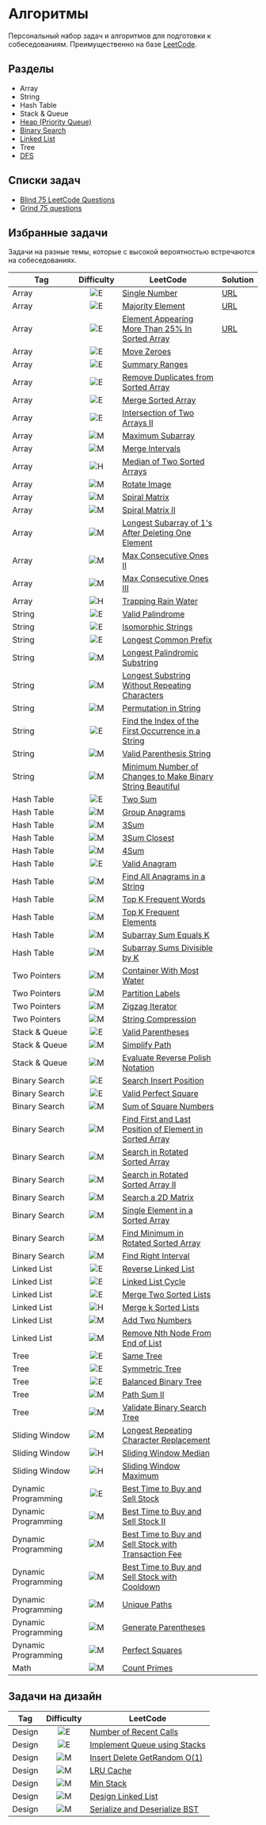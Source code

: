 # Алгоритмы

Персональный набор задач и алгоритмов для подготовки к собеседованиям. Преимущественно на базе [LeetCode](https://leetcode.com).

## Разделы

- Array
- String
- Hash Table
- Stack & Queue
- [Heap (Priority Queue)](topics/heapq.md)
- [Binary Search](topics/binary_search.md)
- [Linked List](topics/linked_list.md)
- Tree
- [DFS](topics/dfs.md)

## Списки задач

- [Blind 75 LeetCode Questions](https://leetcode.com/discuss/general-discussion/460599/blind-75-leetcode-questions)
- [Grind 75 questions](https://www.techinterviewhandbook.org/grind75/)

## Избранные задачи

Задачи на разные темы, которые с высокой вероятностью встречаются на собеседованиях.

| Tag                 |                 Difficulty                  | LeetCode                                                                                                                                             | Solution                                                                                                                                                          |
| ------------------- | :-----------------------------------------: | ---------------------------------------------------------------------------------------------------------------------------------------------------- | :---------------------------------------------------------------------------------------------------------------------------------------------------------------- |
| Array               | ![E](https://img.shields.io/badge/E-00b8a3) | [Single Number](https://leetcode.com/problems/single-number)                                                                                         | [URL](https://leetcode.com/problems/single-number/solutions/6034837/ru-python-3-single-number/)                                                                   |
| Array               | ![E](https://img.shields.io/badge/E-00b8a3) | [Majority Element](https://leetcode.com/problems/majority-element)                                                                                   | [URL](https://leetcode.com/problems/majority-element/solutions/6034873/ru-python-3-majority-element/)                                                             |
| Array               | ![E](https://img.shields.io/badge/E-00b8a3) | [Element Appearing More Than 25% In Sorted Array](https://leetcode.com/problems/element-appearing-more-than-25-in-sorted-array)                      | [URL](https://leetcode.com/problems/element-appearing-more-than-25-in-sorted-array/solutions/6012976/ru-python-3-element-appearing-more-than-25-in-sorted-array/) |
| Array               | ![E](https://img.shields.io/badge/E-00b8a3) | [Move Zeroes](https://leetcode.com/problems/move-zeroes)                                                                                             |                                                                                                                                                                   |
| Array               | ![E](https://img.shields.io/badge/E-00b8a3) | [Summary Ranges](https://leetcode.com/problems/summary-ranges)                                                                                       |                                                                                                                                                                   |
| Array               | ![E](https://img.shields.io/badge/E-00b8a3) | [Remove Duplicates from Sorted Array](https://leetcode.com/problems/remove-duplicates-from-sorted-array)                                             |                                                                                                                                                                   |
| Array               | ![E](https://img.shields.io/badge/E-00b8a3) | [Merge Sorted Array](https://leetcode.com/problems/merge-sorted-array)                                                                               |                                                                                                                                                                   |
| Array               | ![E](https://img.shields.io/badge/E-00b8a3) | [Intersection of Two Arrays II](https://leetcode.com/problems/intersection-of-two-arrays-ii)                                                         |                                                                                                                                                                   |
| Array               | ![M](https://img.shields.io/badge/M-ffc01e) | [Maximum Subarray](https://leetcode.com/problems/maximum-subarray)                                                                                   |                                                                                                                                                                   |
| Array               | ![M](https://img.shields.io/badge/M-ffc01e) | [Merge Intervals](https://leetcode.com/problems/merge-intervals)                                                                                     |                                                                                                                                                                   |
| Array               | ![H](https://img.shields.io/badge/H-ff375f) | [Median of Two Sorted Arrays](https://leetcode.com/problems/median-of-two-sorted-arrays)                                                             |                                                                                                                                                                   |
| Array               | ![M](https://img.shields.io/badge/M-ffc01e) | [Rotate Image](https://leetcode.com/problems/rotate-image)                                                                                           |                                                                                                                                                                   |
| Array               | ![M](https://img.shields.io/badge/M-ffc01e) | [Spiral Matrix](https://leetcode.com/problems/spiral-matrix)                                                                                         |                                                                                                                                                                   |
| Array               | ![M](https://img.shields.io/badge/M-ffc01e) | [Spiral Matrix II](https://leetcode.com/problems/spiral-matrix-ii)                                                                                   |                                                                                                                                                                   |
| Array               | ![M](https://img.shields.io/badge/M-ffc01e) | [Longest Subarray of 1's After Deleting One Element](https://leetcode.com/problems/longest-subarray-of-1s-after-deleting-one-element)                |                                                                                                                                                                   |
| Array               | ![M](https://img.shields.io/badge/M-ffc01e) | [Max Consecutive Ones II](https://leetcode.com/problems/max-consecutive-ones-ii)                                                                     |                                                                                                                                                                   |
| Array               | ![M](https://img.shields.io/badge/M-ffc01e) | [Max Consecutive Ones III](https://leetcode.com/problems/max-consecutive-ones-iii)                                                                   |                                                                                                                                                                   |
| Array               | ![H](https://img.shields.io/badge/H-ff375f) | [Trapping Rain Water](https://leetcode.com/problems/trapping-rain-water)                                                                             |                                                                                                                                                                   |
| String              | ![E](https://img.shields.io/badge/E-00b8a3) | [Valid Palindrome](https://leetcode.com/problems/valid-palindrome)                                                                                   |                                                                                                                                                                   |
| String              | ![E](https://img.shields.io/badge/E-00b8a3) | [Isomorphic Strings](https://leetcode.com/problems/isomorphic-strings)                                                                               |                                                                                                                                                                   |
| String              | ![E](https://img.shields.io/badge/E-00b8a3) | [Longest Common Prefix](https://leetcode.com/problems/longest-common-prefix)                                                                         |                                                                                                                                                                   |
| String              | ![M](https://img.shields.io/badge/M-ffc01e) | [Longest Palindromic Substring](https://leetcode.com/problems/longest-palindromic-substring)                                                         |                                                                                                                                                                   |
| String              | ![M](https://img.shields.io/badge/M-ffc01e) | [Longest Substring Without Repeating Characters](https://leetcode.com/problems/longest-substring-without-repeating-characters)                       |                                                                                                                                                                   |
| String              | ![M](https://img.shields.io/badge/M-ffc01e) | [Permutation in String](https://leetcode.com/problems/permutation-in-string)                                                                         |                                                                                                                                                                   |
| String              | ![E](https://img.shields.io/badge/E-00b8a3) | [Find the Index of the First Occurrence in a String](https://leetcode.com/problems/find-the-index-of-the-first-occurrence-in-a-string)               |                                                                                                                                                                   |
| String              | ![M](https://img.shields.io/badge/M-ffc01e) | [Valid Parenthesis String](https://leetcode.com/problems/valid-parenthesis-string)                                                                   |                                                                                                                                                                   |
| String              | ![M](https://img.shields.io/badge/M-ffc01e) | [Minimum Number of Changes to Make Binary String Beautiful](https://leetcode.com/problems/minimum-number-of-changes-to-make-binary-string-beautiful) |                                                                                                                                                                   |
| Hash Table          | ![E](https://img.shields.io/badge/E-00b8a3) | [Two Sum](https://leetcode.com/problems/two-sum)                                                                                                     |                                                                                                                                                                   |
| Hash Table          | ![M](https://img.shields.io/badge/M-ffc01e) | [Group Anagrams](https://leetcode.com/problems/group-anagrams)                                                                                       |                                                                                                                                                                   |
| Hash Table          | ![M](https://img.shields.io/badge/M-ffc01e) | [3Sum](https://leetcode.com/problems/3sum)                                                                                                           |                                                                                                                                                                   |
| Hash Table          | ![M](https://img.shields.io/badge/M-ffc01e) | [3Sum Closest](https://leetcode.com/problems/3sum-closest)                                                                                           |                                                                                                                                                                   |
| Hash Table          | ![M](https://img.shields.io/badge/M-ffc01e) | [4Sum](https://leetcode.com/problems/4sum)                                                                                                           |                                                                                                                                                                   |
| Hash Table          | ![E](https://img.shields.io/badge/E-00b8a3) | [Valid Anagram](https://leetcode.com/problems/valid-anagram)                                                                                         |                                                                                                                                                                   |
| Hash Table          | ![M](https://img.shields.io/badge/M-ffc01e) | [Find All Anagrams in a String](https://leetcode.com/problems/find-all-anagrams-in-a-string)                                                         |                                                                                                                                                                   |
| Hash Table          | ![M](https://img.shields.io/badge/M-ffc01e) | [Top K Frequent Words](https://leetcode.com/problems/top-k-frequent-words)                                                                           |                                                                                                                                                                   |
| Hash Table          | ![M](https://img.shields.io/badge/M-ffc01e) | [Top K Frequent Elements](https://leetcode.com/problems/top-k-frequent-elements)                                                                     |                                                                                                                                                                   |
| Hash Table          | ![M](https://img.shields.io/badge/M-ffc01e) | [Subarray Sum Equals K](https://leetcode.com/problems/subarray-sum-equals-k)                                                                         |                                                                                                                                                                   |
| Hash Table          | ![M](https://img.shields.io/badge/M-ffc01e) | [Subarray Sums Divisible by K](https://leetcode.com/problems/subarray-sums-divisible-by-k)                                                           |                                                                                                                                                                   |
| Two Pointers        | ![M](https://img.shields.io/badge/M-ffc01e) | [Container With Most Water](https://leetcode.com/problems/container-with-most-water)                                                                 |                                                                                                                                                                   |
| Two Pointers        | ![M](https://img.shields.io/badge/M-ffc01e) | [Partition Labels](https://leetcode.com/problems/partition-labels)                                                                                   |                                                                                                                                                                   |
| Two Pointers        | ![M](https://img.shields.io/badge/M-ffc01e) | [Zigzag Iterator](https://leetcode.com/problems/zigzag-iterator)                                                                                     |                                                                                                                                                                   |
| Two Pointers        | ![M](https://img.shields.io/badge/M-ffc01e) | [String Compression](https://leetcode.com/problems/string-compression)                                                                               |                                                                                                                                                                   |
| Stack & Queue       | ![E](https://img.shields.io/badge/E-00b8a3) | [Valid Parentheses](https://leetcode.com/problems/valid-parentheses)                                                                                 |                                                                                                                                                                   |
| Stack & Queue       | ![M](https://img.shields.io/badge/M-ffc01e) | [Simplify Path](https://leetcode.com/problems/simplify-path)                                                                                         |                                                                                                                                                                   |
| Stack & Queue       | ![M](https://img.shields.io/badge/M-ffc01e) | [Evaluate Reverse Polish Notation](https://leetcode.com/problems/evaluate-reverse-polish-notation)                                                   |                                                                                                                                                                   |
| Binary Search       | ![E](https://img.shields.io/badge/E-00b8a3) | [Search Insert Position](https://leetcode.com/problems/search-insert-position)                                                                       |                                                                                                                                                                   |
| Binary Search       | ![E](https://img.shields.io/badge/E-00b8a3) | [Valid Perfect Square](https://leetcode.com/problems/valid-perfect-square)                                                                           |                                                                                                                                                                   |
| Binary Search       | ![M](https://img.shields.io/badge/M-ffc01e) | [Sum of Square Numbers](https://leetcode.com/problems/sum-of-square-numbers)                                                                         |                                                                                                                                                                   |
| Binary Search       | ![M](https://img.shields.io/badge/M-ffc01e) | [Find First and Last Position of Element in Sorted Array](https://leetcode.com/problems/find-first-and-last-position-of-element-in-sorted-array)     |                                                                                                                                                                   |
| Binary Search       | ![M](https://img.shields.io/badge/M-ffc01e) | [Search in Rotated Sorted Array](https://leetcode.com/problems/search-in-rotated-sorted-array)                                                       |                                                                                                                                                                   |
| Binary Search       | ![M](https://img.shields.io/badge/M-ffc01e) | [Search in Rotated Sorted Array II](https://leetcode.com/problems/search-in-rotated-sorted-array-ii)                                                 |                                                                                                                                                                   |
| Binary Search       | ![M](https://img.shields.io/badge/M-ffc01e) | [Search a 2D Matrix](https://leetcode.com/problems/search-a-2d-matrix)                                                                               |                                                                                                                                                                   |
| Binary Search       | ![M](https://img.shields.io/badge/M-ffc01e) | [Single Element in a Sorted Array](https://leetcode.com/problems/single-element-in-a-sorted-array)                                                   |                                                                                                                                                                   |
| Binary Search       | ![M](https://img.shields.io/badge/M-ffc01e) | [Find Minimum in Rotated Sorted Array](https://leetcode.com/problems/find-minimum-in-rotated-sorted-array)                                           |                                                                                                                                                                   |
| Binary Search       | ![M](https://img.shields.io/badge/M-ffc01e) | [Find Right Interval](https://leetcode.com/problems/find-right-interval)                                                                             |                                                                                                                                                                   |
| Linked List         | ![E](https://img.shields.io/badge/E-00b8a3) | [Reverse Linked List](https://leetcode.com/problems/reverse-linked-list)                                                                             |                                                                                                                                                                   |
| Linked List         | ![E](https://img.shields.io/badge/E-00b8a3) | [Linked List Cycle](https://leetcode.com/problems/linked-list-cycle)                                                                                 |                                                                                                                                                                   |
| Linked List         | ![E](https://img.shields.io/badge/E-00b8a3) | [Merge Two Sorted Lists](https://leetcode.com/problems/merge-two-sorted-lists)                                                                       |                                                                                                                                                                   |
| Linked List         | ![H](https://img.shields.io/badge/H-ff375f) | [Merge k Sorted Lists](https://leetcode.com/problems/merge-k-sorted-lists)                                                                           |                                                                                                                                                                   |
| Linked List         | ![M](https://img.shields.io/badge/M-ffc01e) | [Add Two Numbers](https://leetcode.com/problems/add-two-numbers)                                                                                     |                                                                                                                                                                   |
| Linked List         | ![M](https://img.shields.io/badge/M-ffc01e) | [Remove Nth Node From End of List](https://leetcode.com/problems/remove-nth-node-from-end-of-list)                                                   |                                                                                                                                                                   |
| Tree                | ![E](https://img.shields.io/badge/E-00b8a3) | [Same Tree](https://leetcode.com/problems/same-tree)                                                                                                 |                                                                                                                                                                   |
| Tree                | ![E](https://img.shields.io/badge/E-00b8a3) | [Symmetric Tree](https://leetcode.com/problems/symmetric-tree)                                                                                       |                                                                                                                                                                   |
| Tree                | ![E](https://img.shields.io/badge/E-00b8a3) | [Balanced Binary Tree](https://leetcode.com/problems/balanced-binary-tree)                                                                           |                                                                                                                                                                   |
| Tree                | ![M](https://img.shields.io/badge/M-ffc01e) | [Path Sum II](https://leetcode.com/problems/path-sum-ii)                                                                                             |                                                                                                                                                                   |
| Tree                | ![M](https://img.shields.io/badge/M-ffc01e) | [Validate Binary Search Tree](https://leetcode.com/problems/validate-binary-search-tree)                                                             |                                                                                                                                                                   |
| Sliding Window      | ![M](https://img.shields.io/badge/M-ffc01e) | [Longest Repeating Character Replacement](https://leetcode.com/problems/longest-repeating-character-replacement)                                     |                                                                                                                                                                   |
| Sliding Window      | ![H](https://img.shields.io/badge/H-ff375f) | [Sliding Window Median](https://leetcode.com/problems/sliding-window-median)                                                                         |                                                                                                                                                                   |
| Sliding Window      | ![H](https://img.shields.io/badge/H-ff375f) | [Sliding Window Maximum](https://leetcode.com/problems/sliding-window-maximum)                                                                       |                                                                                                                                                                   |
| Dynamic Programming | ![E](https://img.shields.io/badge/E-00b8a3) | [Best Time to Buy and Sell Stock](https://leetcode.com/problems/best-time-to-buy-and-sell-stock)                                                     |                                                                                                                                                                   |
| Dynamic Programming | ![M](https://img.shields.io/badge/M-ffc01e) | [Best Time to Buy and Sell Stock II](https://leetcode.com/problems/best-time-to-buy-and-sell-stock-ii)                                               |                                                                                                                                                                   |
| Dynamic Programming | ![M](https://img.shields.io/badge/M-ffc01e) | [Best Time to Buy and Sell Stock with Transaction Fee](https://leetcode.com/problems/best-time-to-buy-and-sell-stock-with-transaction-fee)           |                                                                                                                                                                   |
| Dynamic Programming | ![M](https://img.shields.io/badge/M-ffc01e) | [Best Time to Buy and Sell Stock with Cooldown](https://leetcode.com/problems/best-time-to-buy-and-sell-stock-with-cooldown)                         |                                                                                                                                                                   |
| Dynamic Programming | ![M](https://img.shields.io/badge/M-ffc01e) | [Unique Paths](https://leetcode.com/problems/unique-paths)                                                                                           |                                                                                                                                                                   |
| Dynamic Programming | ![M](https://img.shields.io/badge/M-ffc01e) | [Generate Parentheses](https://leetcode.com/problems/generate-parentheses)                                                                           |                                                                                                                                                                   |
| Dynamic Programming | ![M](https://img.shields.io/badge/M-ffc01e) | [Perfect Squares](https://leetcode.com/problems/perfect-squares)                                                                                     |                                                                                                                                                                   |
| Math                | ![M](https://img.shields.io/badge/M-ffc01e) | [Count Primes](https://leetcode.com/problems/count-primes)                                                                                           |                                                                                                                                                                   |

## Задачи на дизайн

| Tag    |                 Difficulty                  | LeetCode                                                                                     |
| ------ | :-----------------------------------------: | -------------------------------------------------------------------------------------------- |
| Design | ![E](https://img.shields.io/badge/E-00b8a3) | [Number of Recent Calls](https://leetcode.com/problems/number-of-recent-calls)               |
| Design | ![E](https://img.shields.io/badge/E-00b8a3) | [Implement Queue using Stacks](https://leetcode.com/problems/implement-queue-using-stacks)   |
| Design | ![M](https://img.shields.io/badge/M-ffc01e) | [Insert Delete GetRandom O(1)](https://leetcode.com/problems/insert-delete-getrandom-o1)     |
| Design | ![M](https://img.shields.io/badge/M-ffc01e) | [LRU Cache](https://leetcode.com/problems/lru-cache)                                         |
| Design | ![M](https://img.shields.io/badge/M-ffc01e) | [Min Stack](https://leetcode.com/problems/min-stack)                                         |
| Design | ![M](https://img.shields.io/badge/M-ffc01e) | [Design Linked List](https://leetcode.com/problems/design-linked-list)                       |
| Design | ![M](https://img.shields.io/badge/M-ffc01e) | [Serialize and Deserialize BST](https://leetcode.com/problems/serialize-and-deserialize-bst) |
